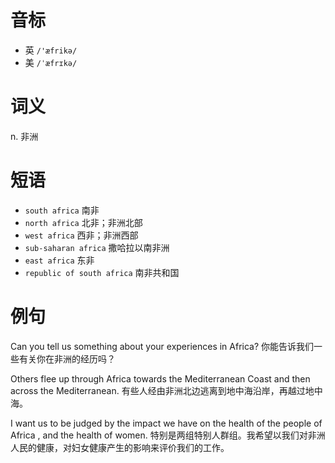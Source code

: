 # 音标

- 英 `/'æfrikə/`
- 美 `/ˈæfrɪkə/`

# 词义

n. 非洲


# 短语

- `south africa` 南非
- `north africa` 北非；非洲北部
- `west africa` 西非；非洲西部
- `sub-saharan africa` 撒哈拉以南非洲
- `east africa` 东非
- `republic of south africa` 南非共和国

# 例句

Can you tell us something about your experiences in Africa?
你能告诉我们一些有关你在非洲的经历吗？

Others flee up through Africa towards the Mediterranean Coast and then across the Mediterranean.
有些人经由非洲北边逃离到地中海沿岸，再越过地中海。

I want us to be judged by the impact we have on the health of the people of Africa , and the health of women.
特别是两组特别人群组。我希望以我们对非洲人民的健康，对妇女健康产生的影响来评价我们的工作。


